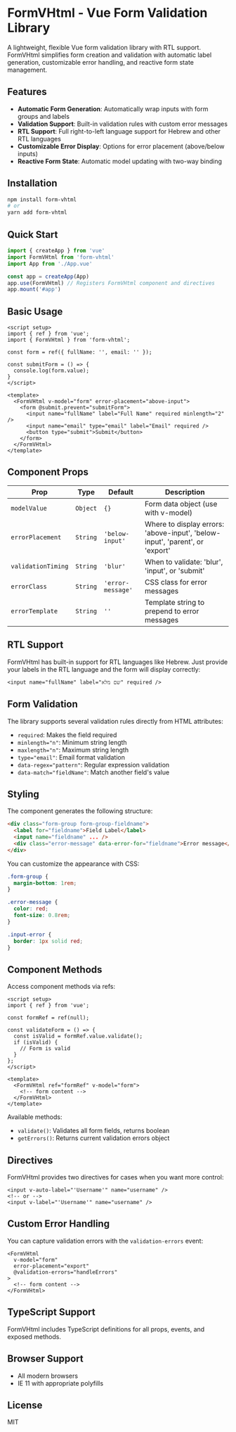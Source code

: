 # FormVHtml - Vue Form Validation Library

A lightweight, flexible Vue form validation library with RTL support. FormVHtml simplifies form creation and validation with automatic label generation, customizable error handling, and reactive form state management.

## Features

- **Automatic Form Generation**: Automatically wrap inputs with form groups and labels
- **Validation Support**: Built-in validation rules with custom error messages
- **RTL Support**: Full right-to-left language support for Hebrew and other RTL languages
- **Customizable Error Display**: Options for error placement (above/below inputs)
- **Reactive Form State**: Automatic model updating with two-way binding

## Installation

```bash
npm install form-vhtml
# or
yarn add form-vhtml
```

## Quick Start

```js
import { createApp } from 'vue'
import FormVHtml from 'form-vhtml'
import App from './App.vue'

const app = createApp(App)
app.use(FormVHtml) // Registers FormVHtml component and directives
app.mount('#app')
```

## Basic Usage

```vue
<script setup>
import { ref } from 'vue';
import { FormVHtml } from 'form-vhtml';

const form = ref({ fullName: '', email: '' });

const submitForm = () => {
  console.log(form.value);
}
</script>

<template>
  <FormVHtml v-model="form" error-placement="above-input">
    <form @submit.prevent="submitForm">
      <input name="fullName" label="Full Name" required minlength="2" />
      <input name="email" type="email" label="Email" required />
      <button type="submit">Submit</button>
    </form>
  </FormVHtml>
</template>
```

## Component Props

| Prop | Type | Default | Description |
|------|------|---------|-------------|
| `modelValue` | `Object` | `{}` | Form data object (use with v-model) |
| `errorPlacement` | `String` | `'below-input'` | Where to display errors: 'above-input', 'below-input', 'parent', or 'export' |
| `validationTiming` | `String` | `'blur'` | When to validate: 'blur', 'input', or 'submit' |
| `errorClass` | `String` | `'error-message'` | CSS class for error messages |
| `errorTemplate` | `String` | `''` | Template string to prepend to error messages |

## RTL Support

FormVHtml has built-in support for RTL languages like Hebrew. Just provide your labels in the RTL language and the form will display correctly:

```vue
<input name="fullName" label="שם מלא" required />
```

## Form Validation

The library supports several validation rules directly from HTML attributes:

- `required`: Makes the field required
- `minlength="n"`: Minimum string length
- `maxlength="n"`: Maximum string length
- `type="email"`: Email format validation
- `data-regex="pattern"`: Regular expression validation
- `data-match="fieldName"`: Match another field's value

## Styling

The component generates the following structure:

```html
<div class="form-group form-group-fieldname">
  <label for="fieldname">Field Label</label>
  <input name="fieldname" ... />
  <div class="error-message" data-error-for="fieldname">Error message</div>
</div>
```

You can customize the appearance with CSS:

```css
.form-group {
  margin-bottom: 1rem;
}

.error-message {
  color: red;
  font-size: 0.8rem;
}

.input-error {
  border: 1px solid red;
}
```

## Component Methods

Access component methods via refs:

```vue
<script setup>
import { ref } from 'vue';

const formRef = ref(null);

const validateForm = () => {
  const isValid = formRef.value.validate();
  if (isValid) {
    // Form is valid
  }
};
</script>

<template>
  <FormVHtml ref="formRef" v-model="form">
    <!-- form content -->
  </FormVHtml>
</template>
```

Available methods:

- `validate()`: Validates all form fields, returns boolean
- `getErrors()`: Returns current validation errors object

## Directives

FormVHtml provides two directives for cases when you want more control:

```vue
<input v-auto-label="'Username'" name="username" />
<!-- or -->
<input v-label="'Username'" name="username" />
```

## Custom Error Handling

You can capture validation errors with the `validation-errors` event:

```vue
<FormVHtml 
  v-model="form" 
  error-placement="export"
  @validation-errors="handleErrors"
>
  <!-- form content -->
</FormVHtml>
```

## TypeScript Support

FormVHtml includes TypeScript definitions for all props, events, and exposed methods.

## Browser Support

- All modern browsers
- IE 11 with appropriate polyfills

## License

MIT